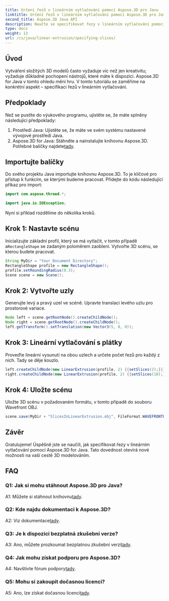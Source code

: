 ```yaml
---
title: Určení řezů v lineárním vytlačování pomocí Aspose.3D pro Javu
linktitle: Určení řezů v lineárním vytlačování pomocí Aspose.3D pro Javu
second_title: Aspose.3D Java API
description: Naučte se specifikovat řezy v lineárním vytlačování pomocí Aspose.3D for Java. Zvyšte své dovednosti v oblasti 3D modelování pomocí tohoto podrobného průvodce.
type: docs
weight: 13
url: /cs/java/linear-extrusion/specifying-slices/
---
```

## Úvod

Vytváření složitých 3D modelů často vyžaduje víc než jen kreativitu; vyžaduje důkladné pochopení nástrojů, které máte k dispozici. Aspose.3D for Java v tomto ohledu mění hru. V tomto tutoriálu se zaměříme na konkrétní aspekt – specifikaci řezů v lineárním vytlačování.

## Předpoklady

Než se pustíte do výukového programu, ujistěte se, že máte splněny následující předpoklady:

1. Prostředí Java: Ujistěte se, že máte ve svém systému nastavené vývojové prostředí Java.
2.  Aspose.3D for Java: Stáhněte a nainstalujte knihovnu Aspose.3D. Potřebné balíčky najdete[tady](https://releases.aspose.com/3d/java/).

## Importujte balíčky

Do svého projektu Java importujte knihovnu Aspose.3D. To je klíčové pro přístup k funkcím, se kterými budeme pracovat. Přidejte do kódu následující příkaz pro import:

```java
import com.aspose.threed.*;

import java.io.IOException;
```

Nyní si příklad rozdělíme do několika kroků.

## Krok 1: Nastavte scénu

Inicializujte základní profil, který se má vytlačit, v tomto případě a`RectangleShape` se zadaným poloměrem zaoblení. Vytvořte 3D scénu, se kterou budete pracovat.

```java
String MyDir = "Your Document Directory";
RectangleShape profile = new RectangleShape();
profile.setRoundingRadius(0.3);
Scene scene = new Scene();
```

## Krok 2: Vytvořte uzly

Generujte levý a pravý uzel ve scéně. Upravte translaci levého uzlu pro prostorové variace.

```java
Node left = scene.getRootNode().createChildNode();
Node right = scene.getRootNode().createChildNode();
left.getTransform().setTranslation(new Vector3(5, 0, 0));
```

## Krok 3: Lineární vytlačování s plátky

Proveďte lineární vysunutí na obou uzlech a určete počet řezů pro každý z nich. Tady se děje kouzlo.

```java
left.createChildNode(new LinearExtrusion(profile, 2) {{setSlices(2);}});
right.createChildNode(new LinearExtrusion(profile, 2) {{setSlices(10);}});
```

## Krok 4: Uložte scénu

Uložte 3D scénu v požadovaném formátu, v tomto případě do souboru Wavefront OBJ.

```java
scene.save(MyDir + "SlicesInLinearExtrusion.obj", FileFormat.WAVEFRONTOBJ);
```

## Závěr

Gratulujeme! Úspěšně jste se naučili, jak specifikovat řezy v lineárním vytlačování pomocí Aspose.3D for Java. Tato dovednost otevírá nové možnosti na vaší cestě 3D modelováním.

## FAQ

### Q1: Jak si mohu stáhnout Aspose.3D pro Java?

 A1: Můžete si stáhnout knihovnu[tady](https://releases.aspose.com/3d/java/).

### Q2: Kde najdu dokumentaci k Aspose.3D?

 A2: Viz dokumentace[tady](https://reference.aspose.com/3d/java/).

### Q3: Je k dispozici bezplatná zkušební verze?

 A3: Ano, můžete prozkoumat bezplatnou zkušební verzi[tady](https://releases.aspose.com/).

### Q4: Jak mohu získat podporu pro Aspose.3D?

 A4: Navštivte fórum podpory[tady](https://forum.aspose.com/c/3d/18).

### Q5: Mohu si zakoupit dočasnou licenci?

 A5: Ano, lze získat dočasnou licenci[tady](https://purchase.aspose.com/temporary-license/).